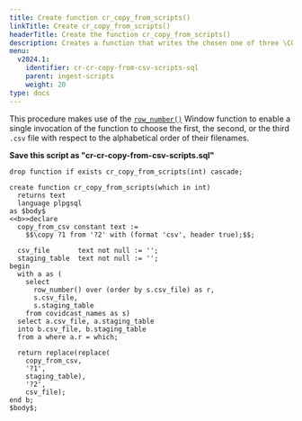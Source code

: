 ```yaml
---
title: Create function cr_copy_from_scripts()
linkTitle: Create cr_copy_from_scripts()
headerTitle: Create the function cr_copy_from_scripts()
description: Creates a function that writes the chosen one of three \COPY command invocations.
menu:
  v2024.1:
    identifier: cr-cr-copy-from-csv-scripts-sql
    parent: ingest-scripts
    weight: 20
type: docs
---
```


This procedure makes use of the [`row_number()`](../../../../../../exprs/window_functions/function-syntax-semantics/row-number-rank-dense-rank/#row-number) Window function to enable a single invocation of the function to choose the first, the second, or the third `.csv` file with respect to the alphabetical order of their filenames.

**Save this script as "cr-cr-copy-from-csv-scripts.sql"**

```plpgsql
drop function if exists cr_copy_from_scripts(int) cascade;

create function cr_copy_from_scripts(which in int)
  returns text
  language plpgsql
as $body$
<<b>>declare
  copy_from_csv constant text :=
    $$\copy ?1 from '?2' with (format 'csv', header true);$$;

  csv_file       text not null := '';
  staging_table  text not null := '';
begin
  with a as (
    select
      row_number() over (order by s.csv_file) as r,
      s.csv_file,
      s.staging_table
    from covidcast_names as s)
  select a.csv_file, a.staging_table
  into b.csv_file, b.staging_table
  from a where a.r = which;

  return replace(replace(
    copy_from_csv,
    '?1',
    staging_table),
    '?2',
    csv_file);
end b;
$body$;
```
